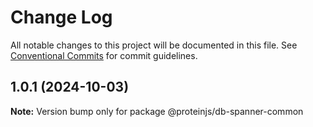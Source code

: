 # Change Log

All notable changes to this project will be documented in this file.
See [Conventional Commits](https://conventionalcommits.org) for commit guidelines.

## 1.0.1 (2024-10-03)

**Note:** Version bump only for package @proteinjs/db-spanner-common
